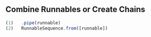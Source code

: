## Combine Runnables or Create Chains

```ts
(1)   .pipe(runnable)
(2)   RunnableSequence.from([runnable])
```
